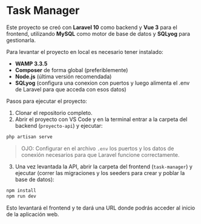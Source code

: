 # Task Manager

Este proyecto se creó con **Laravel 10** como backend y **Vue 3** para el frontend, utilizando **MySQL** como motor de base de datos y **SQLyog** para gestionarla.

Para levantar el proyecto en local es necesario tener instalado:

- **WAMP 3.3.5**  
- **Composer** de forma global (preferiblemente)  
- **Node.js** (última versión recomendada)
- **SQLyog** (configura una conexion con puertos y luego alimenta el .env de Laravel para que acceda con esos datos)   

Pasos para ejecutar el proyecto:

1. Clonar el repositorio completo.  
2. Abrir el proyecto con VS Code y en la terminal entrar a la carpeta del backend (`proyecto-api`) y ejecutar:  

```bash
php artisan serve
```

> OJO: Configurar en el archivo `.env` los puertos y los datos de conexión necesarios para que Laravel funcione correctamente.

3. Una vez levantada la API, abrir la carpeta del frontend (`task-manager`) y ejecutar (correr las migraciones y los seeders para crear y poblar la base de datos):  

```bash
npm install
npm run dev
```

Esto levantará el frontend y te dará una URL donde podrás acceder al inicio de la aplicación web.
